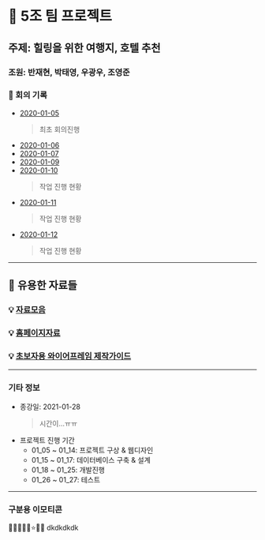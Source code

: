 # 🥕 5조 팀 프로젝트

## 주제: 힐링을 위한 여행지, 호텔 추천

### 조원: 반재현, 박태영, 우광우, 조영준

### 🚀 회의 기록

- [2020-01-05](Project_Record/01_05.md)
  > 최초 회의진행
- [2020-01-06](Project_Record/01_06.md)
- [2020-01-07](Project_Record/01_07.md)
- [2020-01-09](Project_Record/01_09.md)
- [2020-01-10](Project_Record/01_10.md)
  > 작업 진행 현황
- [2020-01-11](Project_Record/01_11.md)
  > 작업 진행 현황
- [2020-01-12](Project_Record/01_12.md)
  > 작업 진행 현황

---

## 🌈 유용한 자료들

### 💡 [자료모음](Repository/자료모음.md)

### 💡 [홈페이지자료](Repository/홈페이지자료.md)

### 💡 [초보자용 와이어프레임 제작가이드](https://webdesign.tutsplus.com/ko/articles/a-beginners-guide-to-wireframing--webdesign-7399)

---

### 기타 정보

- 종강일: 2021-01-28
  > 시간이...ㅠㅠ
- 프로젝트 진행 기간
  - 01_05 ~ 01_14: 프로젝트 구상 & 웹디자인
  - 01_15 ~ 01_17: 데이터베이스 구축 & 설계
  - 01_18 ~ 01_25: 개발진행
  - 01_26 ~ 01_27: 테스트

---

### 구분용 이모티콘

🔎✅🥕🍥💡⭐🌈🚀
dkdkdkdk
